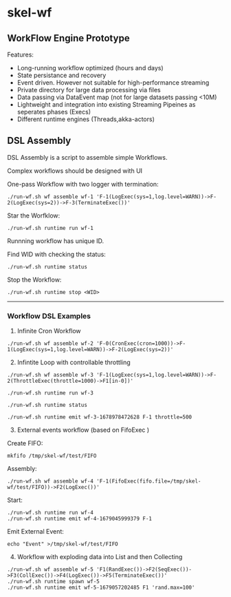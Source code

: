 # skel-wf

## WorkFlow Engine Prototype

Features:

- Long-running workflow optimized (hours and days)
- State persistance and recovery
- Event driven. However not suitable for high-performance streaming
- Private directory for large data processing via files
- Data passing via DataEvent map (not for large datasets passing <10M)
- Lightweight and integration into existing Streaming Pipeines as seperates phases (Execs)
- Different runtime engines (Threads,akka-actors)


## DSL Assembly

DSL Assembly is a script to assemble simple Workflows.

Complex workflows should be designed with UI

One-pass Workflow with two logger with termination:

```
./run-wf.sh wf assemble wf-1 'F-1(LogExec(sys=1,log.level=WARN))->F-2(LogExec(sys=2))->F-3(TerminateExec())'
```

Star the Worfklow:

```
./run-wf.sh runtime run wf-1
```

Runnning workflow has unique ID. 

Find WID with checking the status:

```
./run-wf.sh runtime status
```

Stop the Workflow:

```
./run-wf.sh runtime stop <WID>
```

----
### Workflow DSL Examples

1. Infinite Cron Workflow
```
./run-wf.sh wf assemble wf-2 'F-0(CronExec(cron=1000))->F-1(LogExec(sys=1,log.level=WARN))->F-2(LogExec(sys=2))'
```

2. Infintite Loop with controllable throttling

```
./run-wf.sh wf assemble wf-3 'F-1(LogExec(sys=1,log.level=WARN))->F-2(ThrottleExec(throttle=1000)->F1[in-0])'

./run-wf.sh runtime run wf-3

./run-wf.sh runtime status

./run-wf.sh runtime emit wf-3-1678978472628 F-1 throttle=500
```

3. External events workflow (based on FifoExec )

Create FIFO:
```
mkfifo /tmp/skel-wf/test/FIFO
```

Assembly:
```
./run-wf.sh wf assemble wf-4 'F-1(FifoExec(fifo.file=/tmp/skel-wf/test/FIFO))->F2(LogExec())'
```

Start:
```
./run-wf.sh runtime run wf-4
./run-wf.sh runtime emit wf-4-1679045999379 F-1
```

Emit External Event:
```
echo "Event" >/tmp/skel-wf/test/FIFO
```

4. Workflow with exploding data into List and then Collecting

```
./run-wf.sh wf assemble wf-5 'F1(RandExec())->F2(SeqExec())->F3(CollExec())->F4(LogExec())->F5(TerminateExec())'
./run-wf.sh runtime spawn wf-5
./run-wf.sh runtime emit wf-5-1679057202485 F1 'rand.max=100'
```
